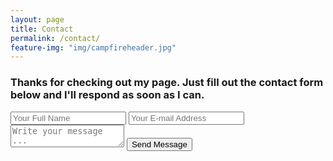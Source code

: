 ```yaml
---
layout: page
title: Contact
permalink: /contact/
feature-img: "img/campfireheader.jpg"
---
```


### Thanks for checking out my page.  Just fill out the contact form below and I'll respond as soon as I can. 


<form action="https://getsimpleform.com/messages?form_api_token=644be767a560548e46706f2afa37c7b9" method="post">
  <!-- the redirect_to is optional, the form will redirect to the referrer on submission -->
  <input type='hidden' name='redirect_to' value='http://brooksmarka.github.io/portfolio-iro/thank-you' />
  <input type='text' name='name' placeholder='Your Full Name' />
  <input type='email' name='email' placeholder='Your E-mail Address' />
  <textarea name='message' placeholder='Write your message ...'></textarea>
  <input type='submit' value='Send Message' />
</form>